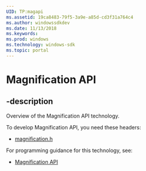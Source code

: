 ```yaml
---
UID: TP:magapi
ms.assetid: 19ca8483-79f5-3a9e-a85d-cd3f31a764c4
ms.author: windowssdkdev
ms.date: 11/13/2018
ms.keywords: 
ms.prod: windows
ms.technology: windows-sdk
ms.topic: portal
---
```


# Magnification API

## -description

Overview of the Magnification API technology.

To develop Magnification API, you need these headers:

 * [magnification.h](../magnification/index.md)

For programming guidance for this technology, see:
* [Magnification API](/windows/desktop/magapi)

